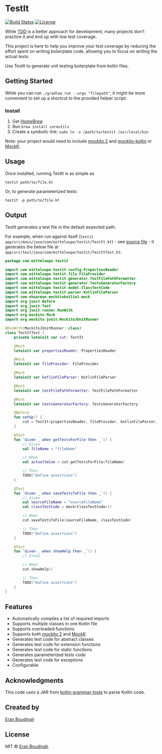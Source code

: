 # TestIt

[![Build Status](https://img.shields.io/travis/EranBoudjnah/TestIt)](https://travis-ci.com/EranBoudjnah/TestIt)
[![License](https://img.shields.io/github/license/EranBoudjnah/Solid)](https://github.com/EranBoudjnah/TestIt/blob/master/LICENSE)

While [TDD](https://en.wikipedia.org/wiki/Test-driven_development) is a better approach for development, many projects don't practice it and end up with low test coverage.

This project is here to help you improve your test coverage by reducing the effort spent on writing boilerplate code, allowing you to focus on writing the actual tests.

Use TestIt to generate unit testing boilerplate from kotlin files.

## Getting Started

While you can run `./gradlew run --args "filepath"`, it might be more convenient to set up a shortcut to the provided helper script:

### Install

1. Get [HomeBrew](https://brew.sh/)
2. Run `brew install coreutils`
3. Create a symbolic link: `sudo ln -s /path/to/testit /usr/local/bin`

Note: your project would need to include [mockito 2](https://site.mockito.org/) and [mockito-kotlin](https://github.com/nhaarman/mockito-kotlin) or [MockK](https://mockk.io/).

## Usage

Once installed, running TestIt is as simple as

`testit path/to/file.kt`

Or, to generate parameterized tests:

`testit -p path/to/file.kt`

## Output

TestIt generates a test file in the default expected path.

For example, when run against itself (`testit app/src/main/java/com/mitteloupe/testit/TestIt.kt`) -
see [source file](https://github.com/EranBoudjnah/TestIt/blob/master/app/src/main/java/com/mitteloupe/testit/TestIt.kt) -
it generates the below file at `app/src/test/java/com/mitteloupe/testit/TestItTest.kt`:

```kotlin
package com.mitteloupe.testit

import com.mitteloupe.testit.config.PropertiesReader
import com.mitteloupe.testit.file.FileProvider
import com.mitteloupe.testit.generator.TestFilePathFormatter
import com.mitteloupe.testit.generator.TestsGeneratorFactory
import com.mitteloupe.testit.model.ClassTestCode
import com.mitteloupe.testit.parser.KotlinFileParser
import com.nhaarman.mockitokotlin2.mock
import org.junit.Before
import org.junit.Test
import org.junit.runner.RunWith
import org.mockito.Mock
import org.mockito.junit.MockitoJUnitRunner

@RunWith(MockitoJUnitRunner::class)
class TestItTest {
    private lateinit var cut: TestIt

    @Mock
    lateinit var propertiesReader: PropertiesReader

    @Mock
    lateinit var fileProvider: FileProvider

    @Mock
    lateinit var kotlinFileParser: KotlinFileParser

    @Mock
    lateinit var testFilePathFormatter: TestFilePathFormatter

    @Mock
    lateinit var testsGeneratorFactory: TestsGeneratorFactory

    @Before
    fun setUp() {
        cut = TestIt(propertiesReader, fileProvider, kotlinFileParser, testFilePathFormatter, testsGeneratorFactory)
    }

    @Test
    fun `Given _ when getTestsForFile then _`() {
        // Given
        val fileName = "fileName"

        // When
        val actualValue = cut.getTestsForFile(fileName)

        // Then
        TODO("Define assertions")
    }

    @Test
    fun `Given _ when saveTestsToFile then _`() {
        // Given
        val sourceFileName = "sourceFileName"
        val classTestCode = mock<ClassTestCode>()

        // When
        cut.saveTestsToFile(sourceFileName, classTestCode)

        // Then
        TODO("Define assertions")
    }

    @Test
    fun `Given _ when showHelp then _`() {
        // Given

        // When
        cut.showHelp()

        // Then
        TODO("Define assertions")
    }
}
```

## Features

* Automatically compiles a list of required imports
* Supports multiple classes in one Kotlin file
* Supports overloaded functions
* Supports both [mockito 2](https://site.mockito.org/) and [MockK](https://mockk.io/)
* Generates test code for abstract classes
* Generates test code for extension functions
* Generates test code for static functions
* Generates parameterized tests code
* Generates test code for exceptions
* Configurable

## Acknowledgments

This code uses a JAR from [kotlin-grammar-tools](https://github.com/Kotlin/grammar-tools) to parse Kotlin code.

## Created by
[Eran Boudjnah](https://www.linkedin.com/in/eranboudjnah)

## License
MIT © [Eran Boudjnah](https://www.linkedin.com/in/eranboudjnah)
